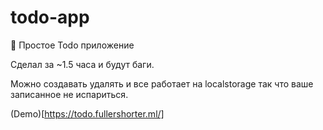 # todo-app
🚀 Простое Todo приложение

Сделал за ~1.5 часа и будут баги.

Можно создавать удалять и все работает на localstorage так что ваше записанное не испариться.

(Demo)[https://todo.fullershorter.ml/]

